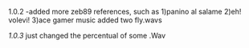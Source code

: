 1.0.2
-added more zeb89 references, such as
 1)panino al salame
 2)eh! volevi!
 3)ace gamer music
added two fly.wavs

*1.0.3*
just changed the percentual of some .Wav